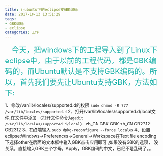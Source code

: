 ```yaml
---
title: 让ubuntu下的eclipse支GBK编码
date: 2017-10-13 13:51:29
tags:
- GBK编码
- eclipse
categories: 工作
---
```


　<font size="5" color="lightseagreen">  今天，把windows下的工程导入到了Linux下eclipse中，由于以前的工程代码，都是GBK编码的，而Ubuntu默认是不支持GBK编码的。所以，首先我们要先让Ubuntu支持GBK，方法如下:</font>
<!--more-->

1、修改/var/lib/locales/supported.d的权限
  `sudo chmod -R 777 /var/lib/locales/supported.d`
2、打开/var/lib/locales/supported.d/local文件,在文件中添加
（打开文件命令为`gedit /var/lib/locales/supported.d/local`）
     zh_CN.GBK GBK
     zh_CN.GB2312 GB2312
3、在终端输入
  `sudo dpkg-reconfigure --force locales`
4、设置eclipse:Windows-&gt;Preferences-&gt;General-&gt;Workspace在Text file encoding下选择other在后面的文本框中输入GBK点击应用即可 ,如果没有GBK的选项， 没关系，直接输入GBK三个字母，Apply，GBK编码的中文，已经不是乱码了。。